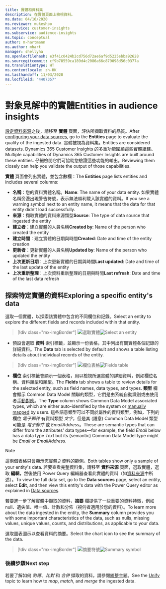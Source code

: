 ```yaml
---
title: 實體和資料集
description: 在實體頁面上檢視資料。
ms.date: 04/16/2020
ms.reviewer: mukeshpo
ms.service: customer-insights
ms.subservice: audience-insights
ms.topic: conceptual
author: m-hartmann
ms.author: mhart
manager: shellyha
ms.openlocfilehash: e3f41c0424b2cd756d72ae6af9d5225ebba92628
ms.sourcegitcommit: cf9b78559ca189d4c2086a66c879098d56c0377a
ms.translationtype: HT
ms.contentlocale: zh-HK
ms.lasthandoff: 11/03/2020
ms.locfileid: "4407357"
---
```

# <a name="entities-in-audience-insights"></a><span data-ttu-id="87cbf-103">對象見解中的實體</span><span class="sxs-lookup"><span data-stu-id="87cbf-103">Entities in audience insights</span></span>

<span data-ttu-id="87cbf-104">[設定資料來源](data-sources.md)之後，請移至 **實體** 頁面，評估所擷取資料的品質。</span><span class="sxs-lookup"><span data-stu-id="87cbf-104">After [configuring your data sources](data-sources.md), go to the **Entities** page to evaluate the quality of the ingested data.</span></span> <span data-ttu-id="87cbf-105">實體被視為資料集。</span><span class="sxs-lookup"><span data-stu-id="87cbf-105">Entities are considered datasets.</span></span> <span data-ttu-id="87cbf-106">Dynamics 365 Customer Insights 的多重功能圍繞這些實體組建。</span><span class="sxs-lookup"><span data-stu-id="87cbf-106">Multiple capabilities of Dynamics 365 Customer Insights are built around these entities.</span></span> <span data-ttu-id="87cbf-107">仔細檢閱它們可協助您驗證這些功能的輸出。</span><span class="sxs-lookup"><span data-stu-id="87cbf-107">Reviewing them closely can help you validate the output of those capabilities.</span></span>

<span data-ttu-id="87cbf-108">**實體** 頁面會列出實體，並包含數欄：</span><span class="sxs-lookup"><span data-stu-id="87cbf-108">The **Entities** page lists entities and includes several columns:</span></span>

- <span data-ttu-id="87cbf-109">**名稱**：您的資料實體名稱。</span><span class="sxs-lookup"><span data-stu-id="87cbf-109">**Name**: The name of your data entity.</span></span> <span data-ttu-id="87cbf-110">如果實體名稱旁邊出現警告符號，表示無法順利載入該實體的資料。</span><span class="sxs-lookup"><span data-stu-id="87cbf-110">If you see a warning symbol next to an entity name, it means that the data for that entity didn't load successfully.</span></span>
- <span data-ttu-id="87cbf-111">**來源**：擷取實體的資料來源類型</span><span class="sxs-lookup"><span data-stu-id="87cbf-111">**Source**: The type of data source that ingested the entity</span></span>
- <span data-ttu-id="87cbf-112">**建立者**：建立實體的人員名稱</span><span class="sxs-lookup"><span data-stu-id="87cbf-112">**Created by**: Name of the person who created the entity</span></span>
- <span data-ttu-id="87cbf-113">**建立時間**：建立實體的日期與時間</span><span class="sxs-lookup"><span data-stu-id="87cbf-113">**Created**: Date and time of the entity creation</span></span>
- <span data-ttu-id="87cbf-114">**更新者**：更新實體的人員名稱</span><span class="sxs-lookup"><span data-stu-id="87cbf-114">**Updated by**: Name of the person who updated the entity</span></span>
- <span data-ttu-id="87cbf-115">**上次更新日期**：上次更新實體的日期與時間</span><span class="sxs-lookup"><span data-stu-id="87cbf-115">**Last updated**: Date and time of the last update of the entity</span></span>
- <span data-ttu-id="87cbf-116">**上次重新整理**：上次資料重新整理的日期與時間</span><span class="sxs-lookup"><span data-stu-id="87cbf-116">**Last refresh**: Date and time of the last data refresh</span></span>

## <a name="exploring-a-specific-entitys-data"></a><span data-ttu-id="87cbf-117">探索特定實體的資料</span><span class="sxs-lookup"><span data-stu-id="87cbf-117">Exploring a specific entity's data</span></span>

<span data-ttu-id="87cbf-118">選取一個實體，以探索該實體中包含的不同欄位和記錄。</span><span class="sxs-lookup"><span data-stu-id="87cbf-118">Select an entity to explore the different fields and records included within that entity.</span></span>

> [!div class="mx-imgBorder"]
> <span data-ttu-id="87cbf-119">![選取實體](media/data-manager-entities-data.png "選取實體")</span><span class="sxs-lookup"><span data-stu-id="87cbf-119">![Select an entity](media/data-manager-entities-data.png "Select an entity")</span></span>

- <span data-ttu-id="87cbf-120">預設會選取 **資料** 索引標籤，並顯示一份表格，其中列出有關實體各個記錄的詳細資料。</span><span class="sxs-lookup"><span data-stu-id="87cbf-120">The **Data** tab is selected by default and shows a table listing details about individual records of the entity.</span></span>

> [!div class="mx-imgBorder"]
> <span data-ttu-id="87cbf-121">![欄位表格](media/data-manager-entities-fields.PNG "欄位表格")</span><span class="sxs-lookup"><span data-stu-id="87cbf-121">![Fields table](media/data-manager-entities-fields.PNG "Fields table")</span></span>

- <span data-ttu-id="87cbf-122">**欄位** 索引標籤會顯示一個表格，用以檢視所選實體的詳細資料，例如欄位名稱、資料類型和類型。</span><span class="sxs-lookup"><span data-stu-id="87cbf-122">The **Fields** tab shows a table to review details for the selected entity, such as field names, data types, and types.</span></span> <span data-ttu-id="87cbf-123">**類型** 欄會顯示 Common Data Model 關聯的類型，它們是由系統自動識別或由使用者[手動對應](map-entities.md)。</span><span class="sxs-lookup"><span data-stu-id="87cbf-123">The **Type** column shows Common Data Model associated types, which are either auto-identified by the system or [manually mapped](map-entities.md) by users.</span></span> <span data-ttu-id="87cbf-124">這些語意類型可以不同於屬性的資料類型，例如，下列的欄位 *電子郵件* 有資料類型 *文字*，但是其 (語意) Common Data Model 類型可能是 *電子郵件* 或 *EmailAddress*。</span><span class="sxs-lookup"><span data-stu-id="87cbf-124">These are semantic types that can differ from the attributes' data types—for example, the field *Email* below has a data type *Text* but its (semantic) Common Data Model type might be *Email* or *EmailAddress*.</span></span>

> [!NOTE]
> <span data-ttu-id="87cbf-125">這兩個表格只會顯示您實體之資料的範例。</span><span class="sxs-lookup"><span data-stu-id="87cbf-125">Both tables show only a sample of your entity's data.</span></span> <span data-ttu-id="87cbf-126">若要查看完整資料集，請移至 **資料來源** 頁面，選取實體，選取 **編輯**，然後使用 Power Query 編輯器查看此實體的資料（如[資料來源](data-sources.md)中所述）。</span><span class="sxs-lookup"><span data-stu-id="87cbf-126">To view the full data set, go to the **Data sources** page, select an entity, select **Edit**, and then view this entity's data with the Power Query editor as explained in [Data sources](data-sources.md).</span></span>

<span data-ttu-id="87cbf-127">若要進一步了解實體中擷取的資料，**摘要** 欄提供了一些重要的資料特徵，例如 null、遺失值、唯一值、計數和分佈（視何者適用於您的資料）。</span><span class="sxs-lookup"><span data-stu-id="87cbf-127">To learn more about the data ingested in the entity, the **Summary** column provides you with some important characteristics of the data, such as nulls, missing values, unique values, counts, and distributions, as applicable to your data.</span></span>

<span data-ttu-id="87cbf-128">選取圖表圖示以查看資料的摘要。</span><span class="sxs-lookup"><span data-stu-id="87cbf-128">Select the chart icon to see the summary of the data.</span></span>

> [!div class="mx-imgBorder"]
> <span data-ttu-id="87cbf-129">![摘要符號](media/data-manager-entities-summary.png "資料摘要表格")</span><span class="sxs-lookup"><span data-stu-id="87cbf-129">![Summary symbol](media/data-manager-entities-summary.png "Data summary table")</span></span>

### <a name="next-step"></a><span data-ttu-id="87cbf-130">後續步驟</span><span class="sxs-lookup"><span data-stu-id="87cbf-130">Next step</span></span>

<span data-ttu-id="87cbf-131">若要了解如何 *對應*、*比對* 和 *合併* 擷取的資料，請參閱[統整](data-unification.md)主題。</span><span class="sxs-lookup"><span data-stu-id="87cbf-131">See the [Unify](data-unification.md) topic to learn how to *map*, *match*, and *merge* the ingested data.</span></span>
